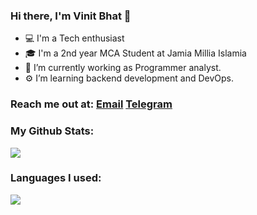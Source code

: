 ### Hi there, I'm Vinit Bhat 👋

- 💻 I'm a Tech enthusiast
- 🎓 I'm a 2nd year MCA Student at Jamia Millia Islamia
- 🔭 I’m currently working as Programmer analyst.
- ⚙  I’m learning backend development and DevOps.

### Reach me out at: [Email](mailto:99.bhatvinit@gmail.com) [Telegram](https://t.me/BhatSahab)



### My Github Stats:


<img src="https://github-readme-stats.vercel.app/api?username=debz-g&theme=great-gatsby&show_icons=true&icon_color=f54260&title_color=f54260&bg_color=121212&border_color=ff695e">



### Languages I used:

<img src="https://github-readme-stats.vercel.app/api/top-langs/?username=debz-g&layout=compact&color=2e2e2e&theme=great-gatsby&show_icons=true&icon_color=f54260&title_color=f54260&text_color=e9ff6b&bg_color=121212&border_color=fff75e">
